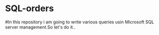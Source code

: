 # SQL-orders
#In this repository i am going to write various queries usin Microsoft SQL server management.So let's do it..
